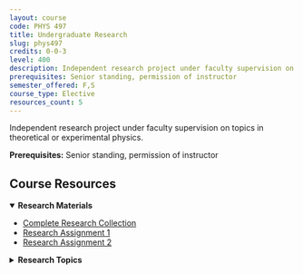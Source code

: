 ```yaml
---
layout: course
code: PHYS 497
title: Undergraduate Research
slug: phys497
credits: 0-0-3
level: 400
description: Independent research project under faculty supervision on topics in theoretical or experimental physics.
prerequisites: Senior standing, permission of instructor
semester_offered: F,S
course_type: Elective
resources_count: 5
---
```


Independent research project under faculty supervision on topics in theoretical or experimental physics.

**Prerequisites:** Senior standing, permission of instructor

## <i class="fas fa-book"></i> Course Resources

<details open>
<summary><strong><i class="fas fa-clipboard-list"></i> Research Materials</strong></summary>
<ul>
<li><a href="/assets/resources/electives/phys497/497All.pdf">Complete Research Collection</a></li>
<li><a href="/assets/resources/electives/phys497/497HW1.pdf">Research Assignment 1</a></li>
<li><a href="/assets/resources/electives/phys497/497Hw2.pdf">Research Assignment 2</a></li>
</ul>
</details>

<details>
<summary><strong><i class="fas fa-chart-bar"></i> Research Topics</strong></summary>
<ul>
<li><a href="/assets/resources/electives/phys497/Kitaev Honeycomb Model.pdf">Kitaev Honeycomb Model</a></li>
<li><a href="/assets/resources/electives/phys497/Summary of the Ising Model.pdf">Summary of the Ising Model</a></li>
</ul>
</details>